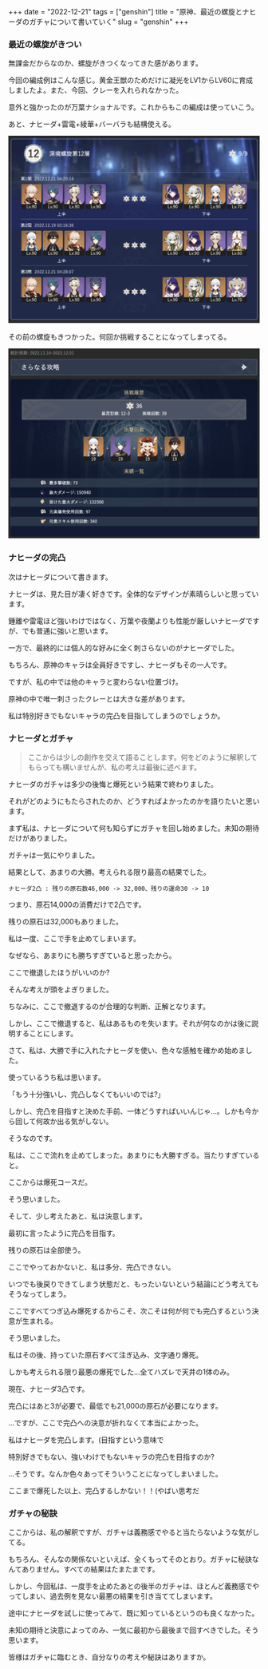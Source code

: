 +++
date = "2022-12-21"
tags = ["genshin"]
title = "原神、最近の螺旋とナヒーダのガチャについて書いていく"
slug = "genshin"
+++

### 最近の螺旋がきつい

無課金だからなのか、螺旋がきつくなってきた感があります。

今回の編成例はこんな感じ。黄金王獣のためだけに凝光をLV1からLV60に育成しましたよ。また、今回、クレーを入れられなかった。

意外と強かったのが万葉ナショナルです。これからもこの編成は使っていこう。

あと、ナヒーダ+雷電+綾華+バーバラも結構使える。

![](https://raw.githubusercontent.com/syui/img/master/other/genshin_20221220_0001.png)

その前の螺旋もきつかった。何回か挑戦することになってしまってる。

![](https://raw.githubusercontent.com/syui/img/master/other/genshin_20221214_0001.png)

### ナヒーダの完凸

次はナヒーダについて書きます。

ナヒーダは、見た目が凄く好きです。全体的なデザインが素晴らしいと思っています。

鍾離や雷電ほど強いわけではなく、万葉や夜蘭よりも性能が厳しいナヒーダですが、でも普通に強いと思います。

一方で、最終的には個人的な好みに全く刺さらないのがナヒーダでした。

もちろん、原神のキャラは全員好きですし、ナヒーダもその一人です。

ですが、私の中では他のキャラと変わらない位置づけ。

原神の中で唯一刺さったクレーとは大きな差があります。

私は特別好きでもないキャラの完凸を目指してしまうのでしょうか。

### ナヒーダとガチャ

> ここからは少しの創作を交えて語ることします。何をどのように解釈してもらっても構いませんが、私の考えは最後に述べます。

ナヒーダのガチャは多少の後悔と爆死という結果で終わりました。

それがどのようにもたらされたのか、どうすればよかったのかを語りたいと思います。

まず私は、ナヒーダについて何も知らずにガチャを回し始めました。未知の期待だけがありました。

ガチャは一気にやりました。

結果として、あまりの大勝。考えられる限り最高の結果でした。

`ナヒーダ2凸 : 残りの原石数46,000 -> 32,000、残りの運命30 -> 10`

つまり、原石14,000の消費だけで2凸です。

残りの原石は32,000もありました。

私は一度、ここで手を止めてしまいます。

なぜなら、あまりにも勝ちすぎていると思ったから。

ここで撤退したほうがいいのか?

そんな考えが頭をよぎりました。

ちなみに、ここで撤退するのが合理的な判断、正解となります。

しかし、ここで撤退すると、私はあるものを失います。それが何なのかは後に説明することにします。

さて、私は、大勝で手に入れたナヒーダを使い、色々な感触を確かめ始めました。

使っているうち私は思います。

「もう十分強いし、完凸しなくてもいいのでは?」

しかし、完凸を目指すと決めた手前、一体どうすればいいんじゃ...。しかも今から回して何故か出る気がしない。

そうなのです。

私は、ここで流れを止めてしまった。あまりにも大勝すぎる。当たりすぎていると。

ここからは爆死コースだ。

そう思いました。

そして、少し考えたあと、私は決意します。

最初に言ったように完凸を目指す。

残りの原石は全部使う。

ここでやっておかないと、私は多分、完凸できない。

いつでも後戻りできてしまう状態だと、もったいないという結論にどう考えてもそうなってしまう。

ここですべてつぎ込み爆死するからこそ、次こそは何が何でも完凸するという決意が生まれる。

そう思いました。

私はその後、持っていた原石すべて注ぎ込み、文字通り爆死。

しかも考えられる限り最悪の爆死でした...全てハズレで天井の1体のみ。

現在、ナヒーダ3凸です。

完凸にはあと3が必要で、最低でも21,000の原石が必要になります。

...ですが、ここで完凸への決意が折れなくて本当によかった。

私はナヒーダを完凸します。(目指すという意味で

特別好きでもない、強いわけでもないキャラの完凸を目指すのか?

...そうです。なんか色々あってそういうことになってしまいました。

ここまで爆死した以上、完凸するしかない！！(やばい思考だ

### ガチャの秘訣

ここからは、私の解釈ですが、ガチャは義務感でやると当たらないような気がしてる。

もちろん、そんなの関係ないといえば、全くもってそのとおり。ガチャに秘訣なんてありません。すべての結果はたまたまです。

しかし、今回私は、一度手を止めたあとの後半のガチャは、ほとんど義務感でやってしまい、過去例を見ない最悪の結果を引き当ててしまいます。

途中にナヒーダを試しに使ってみて、既に知っているというのも良くなかった。

未知の期待と決意によってのみ、一気に最初から最後まで回すべきでした。そう思います。

皆様はガチャに臨むとき、自分なりの考えや秘訣はありますか。

